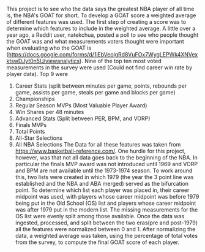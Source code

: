 This  project is to see who the data says the greatest NBA player of all time is, the NBA's GOAT for short. To develop a GOAT score a weighted average of different features was used.
The first step of creating a score was to determine which features to  include in the weighted average. A little over a year ago, a Reddit user, natekchua, posted a poll  to see who people thought the GOAT was and what measurements voters thought were important when evaluating who the GOAT is (https://docs.google.com/forms/d/1iEbVeolgRd8VuFOx7WygLEPWk4XNVexktswDJyt0n5U/viewanalytics). Nine of the top ten most voted measurements in the survey were used (Could not find career win rate by player data).
Top 9 were
1. Career Stats (split between minutes per game, points, rebounds per game, assists per game, steals per game and blocks  per game)
2. Championships 
3. Regular Season MVPs (Most Valuable Player Award) 
4. Win Shares per 48 minutes
5. Advanced Stats (Split between PER, BPM, and VORP)
6. Finals MVPs 
7. Total Points
8. All-Star Selections
9. All NBA Selections
The Data for all these features was taken from https://www.basketball-reference.com/.  One hurdle for this project, however, was that not all data goes back to the beginning of the NBA. In particular the finals MVP award was not introduced until 1969 and VORP and BPM are not available until the  1973-1974 season. To work around this, two lists were created in which  1979 (the year the 3 point line was established and the NBA and ABA  merged) served as the bifurcation point. To determine which list each player was placed in, their career midpoint was used, with players whose  career midpoint was before 1979 being put in the Old School (OS) list  and players whose career midpoint was after 1979 put in the modern list.  The missing measurements for the OS list were evenly split among those available.
Once the data was ingested, processed, and split between the two eras(pre and post-1979) all the features were normalized between 0 and  1. After normalizing the data, a weighted average was taken, using the percentage of total votes from the survey, to compute the final GOAT  score of each player.
